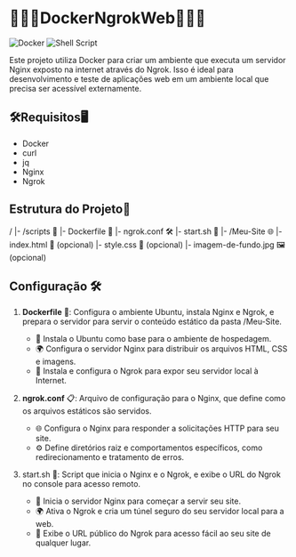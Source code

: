 # 🐳🌐🔗DockerNgrokWeb🐳🌐🔗
![Docker](https://img.shields.io/badge/docker-%230db7ed.svg?style=for-the-badge&logo=docker&logoColor=white) ![Shell Script](https://img.shields.io/badge/shell_script-%23121011.svg?style=for-the-badge&logo=gnu-bash&logoColor=white)

Este projeto utiliza Docker para criar um ambiente que executa um servidor Nginx exposto na internet através do Ngrok. Isso é ideal para desenvolvimento e teste de aplicações web em um ambiente local que precisa ser acessível externamente.

## 🛠️Requisitos🖥️
- Docker
- curl
- jq
- Nginx
- Ngrok


  
## Estrutura do Projeto📁

/
|- /scripts 🧰
   |- Dockerfile 📄
   |- ngrok.conf 🛠️
   |- start.sh 🚀
   |- /Meu-Site 🌐
      |- index.html 📄 (opcional)
      |- style.css 🎨 (opcional)
      |- imagem-de-fundo.jpg 🖼️ (opcional)



## Configuração 🛠️

1. **Dockerfile** 📄: Configura o ambiente Ubuntu, instala Nginx e Ngrok, e prepara o servidor para servir o conteúdo estático da pasta /Meu-Site.
    - 🐳 Instala o Ubuntu como base para o ambiente de hospedagem.
    - 🌍 Configura o servidor Nginx para distribuir os arquivos HTML, CSS e imagens.
    - 🚀 Instala e configura o Ngrok para expor seu servidor local à Internet.
      
2. **ngrok.conf** 📋: Arquivo de configuração para o Nginx, que define como os arquivos estáticos são servidos.
    - 🌐 Configura o Nginx para responder a solicitações HTTP para seu site.
    - ⚙️ Define diretórios raiz e comportamentos específicos, como redirecionamento e tratamento de erros.
      
3. start.sh 🚀: Script que inicia o Nginx e o Ngrok, e exibe o URL do Ngrok no console para acesso remoto.
    - 🔗 Inicia o servidor Nginx para começar a servir seu site.
    - 🌍 Ativa o Ngrok e cria um túnel seguro do seu servidor local para a web.
    - 📡 Exibe o URL público do Ngrok para acesso fácil ao seu site de qualquer lugar.
